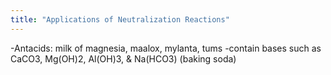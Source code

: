 ```yaml
---
title: "Applications of Neutralization Reactions"
---
```

-Antacids: milk of magnesia, maalox, mylanta, tums
-contain bases such as CaCO3, Mg(OH)2, Al(OH)3, &amp; Na(HCO3) (baking soda)


